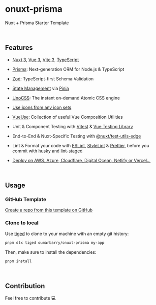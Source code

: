 # onuxt-prisma

Nuxt + Prisma Starter Template

<br>

## Features

- [Nuxt 3](https://v3.nuxtjs.org), [Vue 3](https://vuejs.org), [Vite 3](https://vitejs.dev), [TypeScript](https://www.typescriptlang.org)

- [Prisma](https://www.prisma.io): Next-generation ORM for Node.js & TypeScript

- [Zod](https://zod.dev): TypeScript-first Schema Validation

- [State Management](./src/stores) via [ Pinia](https://pinia.esm.dev/)

- [UnoCSS](https://github.com/antfu/unocss): The instant on-demand Atomic CSS engine

- [Use icons from any icon sets](https://github.com/antfu/unocss/tree/main/packages/preset-icons#unocsspreset-icons)

- [VueUse](https://github.com/antfu/vueuse): Collection of useful Vue Composition Utilities

- Unit & Component Testing with [Vitest](https://github.com/vitest-dev/vitest) & [Vue Testing Library](https://testing-library.com/docs/vue-testing-library/intro)

- End-to-End & Nuxt-Specific Testing with [@nuxt/test-utils-edge](https://v3.nuxtjs.org/guide/going-further/testing)

- Lint & Format your code with [ESLint](https://eslint.org), [StyleLint](https://stylelint.io) & [Prettier](https://prettier.io), before you commit with [husky](https://github.com/typicode/husky) and [lint-staged](https://github.com/okonet/lint-staged)

- [Deploy on AWS, Azure, Cloudflare, Digital Ocean, Netlify or Vercel...](https://v3.nuxtjs.org/guide/deploy/presets/)

<br>

## Usage

### GitHub Template

[Create a repo from this template on GitHub](https://github.com/oumarbarry/onuxt-prisma/generate)

### Clone to local

Use [tiged](https://github.com/tiged/tiged) to clone to your machine with an empty git history:

```bash
pnpm dlx tiged oumarbarry/onuxt-prisma my-app

```

Then, make sure to install the dependencies:

```bash
pnpm install
```

<br>

## Contribution

Feel free to contribute 💻
